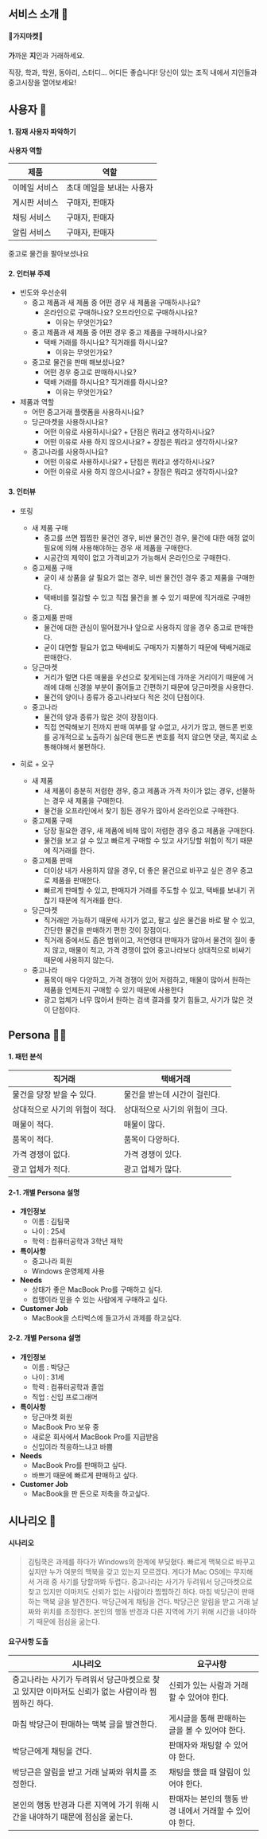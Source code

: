 ## 서비스 소개 🐢

#### 🍆가지마켓🍆

**가**까운 **지**인과 거래하세요.

직장, 학과, 학원, 동아리, 스터디... 어디든 좋습니다! 당신이 있는 조직 내에서 지인들과 중고시장을 열어보세요!



## 사용자 👤

#### 1. 잠재 사용자 파악하기

**사용자 역할**

| 제품          | 역할                      |
| ------------- | ------------------------- |
| 이메일 서비스 | 초대 메일을 보내는 사용자 |
| 게시판 서비스 | 구매자, 판매자            |
| 채팅 서비스   | 구매자, 판매자            |
| 알림 서비스   | 구매자, 판매자            |

 

중고로 물건을 팔아보셨나요

#### 2. 인터뷰 주제

- 빈도와 우선순위
  - 중고 제품과 새 제품 중 어떤 경우 새 제품을 구매하시나요?
    - 온라인으로 구매하나요? 오프라인으로 구매하시나요?
      - 이유는 무엇인가요?
  - 중고 제품과 새 제품 중 어떤 경우 중고 제품을 구매하시나요?
    - 택배 거래를 하시나요? 직거래를 하시나요?
      - 이유는 무엇인가요?
  - 중고로 물건을 판매 해보셨나요?
    - 어떤 경우 중고로 판매하시나요?
    - 택배 거래를 하시나요? 직거래를 하시나요?
      - 이유는 무엇인가요?
- 제품과 역할
  - 어떤 중고거래 플랫폼을 사용하시나요?
  - 당근마켓을 사용하시나요?
    - 어떤 이유로 사용하시나요? + 단점은 뭐라고 생각하시나요?
    - 어떤 이유로 사용 하지 않으시나요? + 장점은 뭐라고 생각하시나요?
  - 중고나라를 사용하시나요?
    - 어떤 이유로 사용하시나요? + 단점은 뭐라고 생각하시나요?
    - 어떤 이유로 사용 하지 않으시나요? + 장점은 뭐라고 생각하시나요?



#### 3. 인터뷰

- 또링
  - 새 제품 구매
    - 중고를 쓰면 찝찝한 물건인 경우, 비싼 물건인 경우, 물건에 대한 애정 없이 필요에 의해 사용해야하는 경우 새 제품을 구매한다.
    - 시공간의 제약이 없고 가격비교가 가능해서 온라인으로 구매한다.
  - 중고제품 구매
    - 굳이 새 상품을 살 필요가 없는 경우, 비싼 물건인 경우 중고 제품을 구매한다.
    - 택배비를 절감할 수 있고 직접 물건을 볼 수 있기 때문에 직거래로 구매한다.
  - 중고제품 판매
    - 물건에 대한 관심이 떨어졌거나 앞으로 사용하지 않을 경우 중고로 판매한다.
    - 굳이 대면할 필요가 없고 택배비도 구매자가 지불하기 때문에 택배거래로 판매한다.
  - 당근마켓
    - 거리가 멀면 다른 매물을 우선으로 찾게되는데 가까운 거리이기 때문에 거래에 대해 신경쓸 부분이 줄어들고 간편하기 때문에 당근마켓을 사용한다.
    - 물건의 양이나 종류가 중고나라보다 적은 것이 단점이다.
  - 중고나라
    - 물건의 양과 종류가 많은 것이 장점이다.
    - 직접 연락해보기 전까지 판매 여부를 알 수없고, 사기가 많고, 핸드폰 번호를 공개적으로 노출하기 싫은데 핸드폰 번호를 적지 않으면 댓글, 쪽지로 소통해야해서 불편하다.

- 히로 + 오구
  - 새 제품
    - 새 제품이 충분히 저렴한 경우, 중고 제품과 가격 차이가 없는 경우, 선물하는 경우 새 제품을 구매한다.
    - 물건을 오프라인에서 찾기 힘든 경우가 많아서 온라인으로 구매한다.
  - 중고제품 구매
    - 당장 필요한 경우, 새 제품에 비해 많이 저렴한 경우 중고 제품을 구매한다.
    - 물건을 보고 살 수 있고 빠르게 구매할 수 있고 사기당할 위험이 적기 때문에 직거래를 한다.
  - 중고제품 판매
    - 더이상 내가 사용하지 않을 경우, 더 좋은 물건으로 바꾸고 싶은 경우 중고로 제품을 판매한다.
    - 빠르게 판매할 수 있고, 판매자가 거래를 주도할 수 있고, 택배를 보내기 귀찮기 때문에 직거래를 한다.
  - 당근마켓
    - 직거래만 가능하기 때문에 사기가 없고, 팔고 싶은 물건을 바로 팔 수 있고, 간단한 물건을 판매하기 편한 것이 장점이다.
    - 직거래 중에서도 좁은 범위이고, 저연령대 판매자가 많아서 물건의 질이 좋지 않고, 매물이 적고, 가격 경쟁이 없어 중고나라보다 상대적으로 비싸기 때문에 사용하지 않는다.
  - 중고나라
    - 품목이 매우 다양하고, 가격 경쟁이 있어 저렴하고, 매물이 많아서 원하는 제품을 언제든지 구매할 수 있기 때문에 사용한다
    - 광고 업체가 너무 많아서 원하는 검색 결과를 찾기 힘들고, 사기가 많은 것이 단점이다.



## Persona 🦹🏼

#### 1. 패턴 분석

| 직거래                         | 택배거래                       |
| ------------------------------ | ------------------------------ |
| 물건을 당장 받을 수 있다.      | 물건을 받는데 시간이 걸린다.   |
| 상대적으로 사기의 위험이 적다. | 상대적으로 사기의 위험이 크다. |
| 매물이 적다.                   | 매물이 많다.                   |
| 품목이 적다.                   | 품목이 다양하다.               |
| 가격 경쟁이 없다.              | 가격 경쟁이 있다.              |
| 광고 업체가 적다.              | 광고 업체가 많다.              |



#### 2-1. 개별 Persona 설명

- **개인정보**
  - 이름 : 김팀쿡
  - 나이 : 25세
  - 학력 : 컴퓨터공학과 3학년 재학
- **특이사항** 
  - 중고나라 회원
  - Windows 운영체제 사용
- **Needs**
  - 상태가 좋은 MacBook Pro를 구매하고 싶다.
  - 컴맹이라 믿을 수 있는 사람에게 구매하고 싶다.
- **Customer Job**
  - MacBook을 스타벅스에 들고가서 과제를 하고싶다.



#### 2-2. 개별 Persona 설명

- **개인정보**
  - 이름 : 박당근
  - 나이 : 31세
  - 학력 : 컴퓨터공학과 졸업
  - 직업 : 신입 프로그래머
- **특이사항**
  - 당근마켓 회원
  - MacBook Pro 보유 중
  - 새로운 회사에서 MacBook Pro를 지급받음
  - 신입이라 적응하느냐고 바쁨
- **Needs**
  - MacBook Pro를 판매하고 싶다.
  - 바쁘기 때문에 빠르게 판매하고 싶다.
- **Customer Job**
  - MacBook을 판 돈으로 저축을 하고싶다.



## 시나리오 📜

#### 시나리오

> 김팀쿡은 과제를 하다가 Windows의 한계에 부딪혔다. 빠르게 맥북으로 바꾸고 싶지만 누가 여분의 맥북을 갖고 있는지 모르겠다. 게다가 Mac OS에는 무지해서 거래 중 사기를 당할까봐 두렵다. 중고나라는 사기가 두려워서 당근마켓으로 찾고 있지만 이마저도 신뢰가 없는 사람이라 찜찜하긴 하다. 마침 박당근이 판매하는 맥북 글을 발견한다. 박당근에게 채팅을 건다. 박당근은 알림을 받고 거래 날짜와 위치를 조정한다. 본인의 행동 반경과 다른 지역에 가기 위해 시간을 내야하기 때문에 점심을 굶는다.



#### 요구사항 도출

| 시나리오                                                     | 요구사항                                                |
| ------------------------------------------------------------ | ------------------------------------------------------- |
| 중고나라는 사기가 두려워서 당근마켓으로 찾고 있지만 이마저도 신뢰가 없는 사람이라 찜찜하긴 하다. | 신뢰가 있는 사람과 거래할 수 있어야 한다.               |
| 마침 박당근이 판매하는 맥북 글을 발견한다.                   | 게시글을 통해 판매하는 글을 볼 수 있어야 한다.          |
| 박당근에게 채팅을 건다.                                      | 판매자와 채팅할 수 있어야 한다.                         |
| 박당근은 알림을 받고 거래 날짜와 위치를 조정한다.            | 채팅을 했을 때 알림이 있어야 한다.                      |
| 본인의 행동 반경과 다른 지역에 가기 위해 시간을 내야하기 때문에 점심을 굶는다. | 판매자는 본인의 행동 반경 내에서 거래할 수 있어야 한다. |

